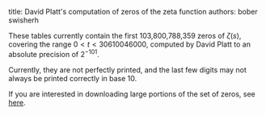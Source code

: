 title: David Platt's computation of zeros of the zeta function
authors:
    bober
    swisherh

These tables currently contain the first 103,800,788,359 zeros of $\zeta(s)$, covering the range $0 < t < 30610046000$, computed by David Platt to an absolute precision of $2^{-101}$.

Currently, they are not perfectly printed, and the last few digits may not always be printed correctly in base 10.

If you are interested in downloading large portions of the set of zeros, see <a href="http://www.lmfdb.org/data/zeros/zeta/">here</a>.
